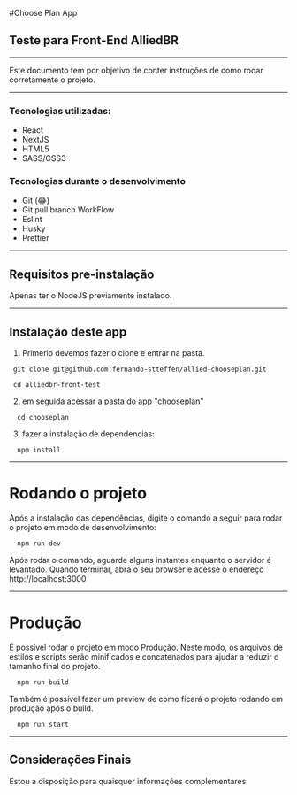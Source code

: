 #Choose Plan App
## Teste para Front-End AlliedBR

---
Este documento tem por objetivo de conter instruções de como rodar corretamente o projeto.

---
### Tecnologias utilizadas:

* React
* NextJS
* HTML5
* SASS/CSS3

### Tecnologias durante o desenvolvimento
* Git (:joy:)
* Git pull branch WorkFlow
* Eslint
* Husky
* Prettier

---

## Requisitos pre-instalação

Apenas ter o NodeJS previamente instalado.


---

## Instalação deste app

1. Primerio devemos fazer o clone e entrar na pasta.
```
 git clone git@github.com:fernando-stteffen/allied-chooseplan.git

 cd alliedbr-front-test
```

2. em seguida acessar a pasta do app "chooseplan"

```
  cd chooseplan
```

3. fazer a instalação de dependencias:

```
  npm install
```
---
# Rodando o projeto
Após a instalação das dependências, digite o comando a seguir para rodar o projeto em modo de desenvolvimento:

```
  npm run dev
```

Após rodar o comando, aguarde alguns instantes enquanto o servidor é levantado. Quando terminar, abra o seu browser e acesse o endereço http://localhost:3000

---
# Produção
É possível rodar o projeto em modo Produção. Neste modo, os arquivos de estilos e scripts serão minificados e concatenados para ajudar a reduzir o tamanho final do projeto.

```
  npm run build
```

Também é possível fazer um preview de como ficará o projeto rodando em produção após o build.

```
  npm run start
```

---
## Considerações Finais
Estou a disposição para quaisquer informações complementares.
